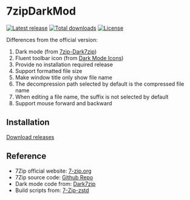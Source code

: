 # 7zipDarkMod

[![Latest release](https://img.shields.io/github/v/release/mofazhe/7zip-Dark-Mod)](https://github.com/mofazhe/7zip-Dark-Mod/releases/latest)
[![Total downloads](https://img.shields.io/github/downloads/mofazhe/7zip-Dark-Mod/total.svg)](https://github.com/mofazhe/7zip-Dark-Mod/releases)
[![License](https://img.shields.io/github/license/mofazhe/7zip-Dark-Mod?color=9cf)](https://www.gnu.org/licenses/gpl-3.0.en.html)

Differences from the official version:

1. Dark mode (from [7zip-Dark7zip](https://github.com/ozone10/7zip-Dark7zip))
2. Fluent toolbar icon (from  [Dark Mode Icons](https://github.com/ozone10/7zip-Dark7zip/issues/2))
3. Provide no installation required release
4. Support formatted file size
5. Make window title only show file name
6. The decompression path selected by default is the compressed file name
7. When editing a file name, the suffix is not selected by default
8. Support mouse forward and backward

## Installation

[Download releases](https://github.com/mofazhe/7zip-Dark-Mod/releases/latest)

## Reference

- 7Zip official website: [7-zip.org](https://7-zip.org)
- 7Zip source code: [Github Repo](https://github.com/ip7z/7zip)
- Dark mode code from: [Dark7zip](https://github.com/ozone10/7zip-Dark7zip)
- Build scripts from: [7-Zip-zstd](https://github.com/mcmilk/7-Zip-zstd)
